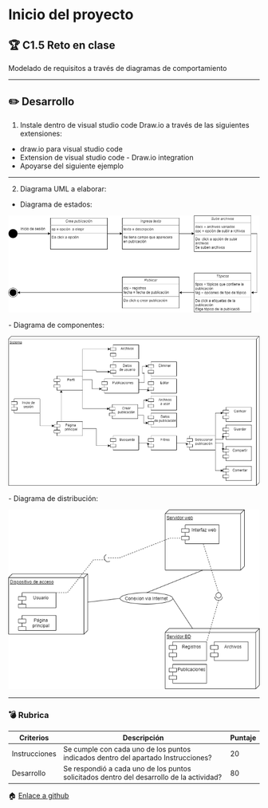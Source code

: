 # Inicio del proyecto

## :trophy: C1.5 Reto en clase

Modelado de requisitos a través de diagramas de comportamiento
___

## :pencil2: Desarrollo

1. Instale dentro de visual studio code Draw.io a través de las siguientes extensiones:
 - draw.io para visual studio code
 - Extension de visual studio code - Draw.io integration
 - Apoyarse del siguiente ejemplo
---
2. Diagrama UML a elaborar:
- Diagrama de estados:
<p align="center">
    <img alt="Caso de estados" src="https://raw.githubusercontent.com/KevinPimienta/AAvanzado-de-Software-KACPC/main/img/Diagrama%20de%20estados.png">
</p>
- Diagrama de componentes:
<p align="center">
    <img alt="componentes" src="https://raw.githubusercontent.com/KevinPimienta/AAvanzado-de-Software-KACPC/main/img/Diagrama%20de%20componente.png">
</p>
- Diagrama de distribución:
<p align="center">
    <img alt="distribución" src="https://raw.githubusercontent.com/KevinPimienta/AAvanzado-de-Software-KACPC/main/img/Diagrama%20de%20distribucion.png">
</p>

___

### :bomb: Rubrica

| Criterios     | Descripción                                                                                  | Puntaje |
| ------------- | -------------------------------------------------------------------------------------------- | ------- |
| Instrucciones | Se cumple con cada uno de los puntos indicados dentro del apartado Instrucciones?            | 20 |
| Desarrollo    | Se respondió a cada uno de los puntos solicitados dentro del desarrollo de la actividad?     | 80      |

:house: [Enlace a github](https://github.com/KevinPimienta/AAvanzado-de-Software-KACPC) 